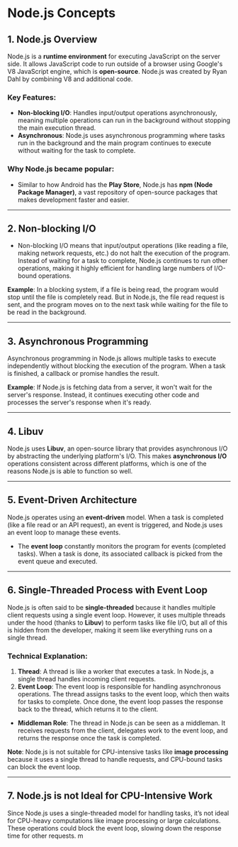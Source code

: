 # Node.js Concepts

## 1. **Node.js Overview**
Node.js is a **runtime environment** for executing JavaScript on the server side. It allows JavaScript code to run outside of a browser using Google's V8 JavaScript engine, which is **open-source**. Node.js was created by Ryan Dahl by combining V8 and additional code.

### Key Features:
- **Non-blocking I/O**: Handles input/output operations asynchronously, meaning multiple operations can run in the background without stopping the main execution thread.
- **Asynchronous**: Node.js uses asynchronous programming where tasks run in the background and the main program continues to execute without waiting for the task to complete.

### Why Node.js became popular:
- Similar to how Android has the **Play Store**, Node.js has **npm (Node Package Manager)**, a vast repository of open-source packages that makes development faster and easier.

---

## 2. **Non-blocking I/O**
- Non-blocking I/O means that input/output operations (like reading a file, making network requests, etc.) do not halt the execution of the program. Instead of waiting for a task to complete, Node.js continues to run other operations, making it highly efficient for handling large numbers of I/O-bound operations.
  
**Example**:
In a blocking system, if a file is being read, the program would stop until the file is completely read. But in Node.js, the file read request is sent, and the program moves on to the next task while waiting for the file to be read in the background.

---

## 3. **Asynchronous Programming**
Asynchronous programming in Node.js allows multiple tasks to execute independently without blocking the execution of the program. When a task is finished, a callback or promise handles the result.

**Example**:
If Node.js is fetching data from a server, it won't wait for the server's response. Instead, it continues executing other code and processes the server's response when it's ready.

---

## 4. **Libuv**
Node.js uses **Libuv**, an open-source library that provides asynchronous I/O by abstracting the underlying platform's I/O. This makes **asynchronous I/O** operations consistent across different platforms, which is one of the reasons Node.js is able to function so well.

---

## 5. **Event-Driven Architecture**
Node.js operates using an **event-driven** model. When a task is completed (like a file read or an API request), an event is triggered, and Node.js uses an event loop to manage these events.

- The **event loop** constantly monitors the program for events (completed tasks). When a task is done, its associated callback is picked from the event queue and executed.

---

## 6. **Single-Threaded Process with Event Loop**
Node.js is often said to be **single-threaded** because it handles multiple client requests using a single event loop. However, it uses multiple threads under the hood (thanks to **Libuv**) to perform tasks like file I/O, but all of this is hidden from the developer, making it seem like everything runs on a single thread.

### Technical Explanation:
1. **Thread**: A thread is like a worker that executes a task. In Node.js, a single thread handles incoming client requests.
2. **Event Loop**: The event loop is responsible for handling asynchronous operations. The thread assigns tasks to the event loop, which then waits for tasks to complete. Once done, the event loop passes the response back to the thread, which returns it to the client.

- **Middleman Role**: The thread in Node.js can be seen as a middleman. It receives requests from the client, delegates work to the event loop, and returns the response once the task is completed.
  
**Note**: Node.js is not suitable for CPU-intensive tasks like **image processing** because it uses a single thread to handle requests, and CPU-bound tasks can block the event loop.

---

## 7. **Node.js is not Ideal for CPU-Intensive Work**
Since Node.js uses a single-threaded model for handling tasks, it’s not ideal for CPU-heavy computations like image processing or large calculations. These operations could block the event loop, slowing down the response time for other requests.
m